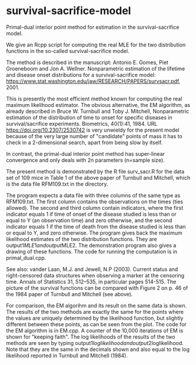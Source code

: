 # survival-sacrifice-model

Primal-dual interior point method for estimation in the
survival-sacrifice model.

We give an Rcpp script for computing the real MLE for the two
distribution functions in the so-called survival-sacrifice model.

The method is described in the manuscript:  Antonio E. Gomes, Piet Groeneboom
and Jon A. Wellner. Nonparametric estimation of the lifetime and
disease onset distributions for a survival-sacrifice model:
https://www.stat.washington.edu/jaw/RESEARCH/PAPERS/survsacr.pdf, 2001.

This is presently the most efficient method known for computing the real
maximum likelihood estimator. The obvious alternative, the EM algorithm,
as already described in Bruce W. Turnbull and Toby J. Mitchell,
Nonparametric estimation of the distribution of time to onset for
specific diseases in survival/sacrifice experiments. Biometrics,
40(1):41, 1984. URL https://doi.org/10.2307/2530742 is very unwieldy for
the present model because of the very large number of "candidate" points
of mass it has to check in a 2-dimensional search, apart from being slow
by itself.

In contrast, the primal-dual interior point method has
super-linear convergence and only deals with 2n parameters (n=sample size).

The present method is demonstrated by the R file surv_sacr.R for the data 
set of 109 mice in Table 1 of the above paper of Turnbull and Mitchell,
which is the data file RFM109.txt in the directory.

The program expects a data file with three columns of the same type as RFM109.txt.
The first column contains the observations on the times (ties allowed).
The second and third column contain indicators, where the first indicator equals 1
if time of onset of the disease studied is less than or equal to Y (an observation time)
and zero otherwise, and the second indicator equals 1 if the time of death from the
disease studied is less than or equal to Y, and zero otherwise. The program gives back
the maximum likelihood estimates of the two distribution functions. They are output1$MLE1
and output$MLE2. The demonstration program also gives a drawing of these functions.
The code for running the computation is in primal_dual.cpp.

See also: vander Laan, M.J. and Jewell, N.P (2003). Current status and right-censored
data structures when observing a marker at the censoring time. Annals of
Statistics 31, 512–535, in particular pages 514-515.
The picture of the survival functions can be compared with Figure 2 on p. 46 of the
1984 paper of Turnbull and Mitchell (see above).

For comparison, the EM algorihm and its result on the same data is shown. The results
of the two methods are exactly the same for the points where the values are uniquely
determined by the likelihood function, but slightly different between these points,
as can be seen from the plot. The code for the EM algorithm is in EM.cpp. A counter
of the 10,000 iterations of EM is shown for "keeping faith".
The log likelihoods of the results of the two methods are seen by typing
output1$loglikelihood and output2$loglikelihood. Note that they are the same in the
decimals shown and also equal to the log likelihood reported in Turnbull and Mitchell (1984).
